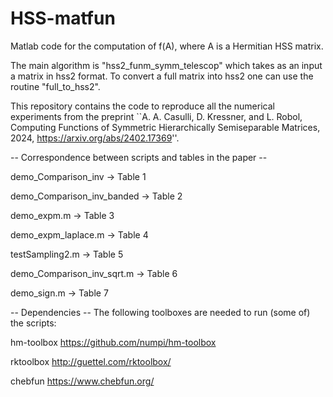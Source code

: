 # HSS-matfun
Matlab code for the computation of f(A), where A is a Hermitian HSS matrix. 

The main algorithm is "hss2_funm_symm_telescop" which takes as an input a matrix in hss2 format. To convert a full matrix into hss2 one can use the routine "full_to_hss2".

This repository contains the code to reproduce all the numerical experiments from the preprint ``A. A. Casulli, D. Kressner, and L. Robol, Computing Functions of Symmetric Hierarchically Semiseparable Matrices, 2024, https://arxiv.org/abs/2402.17369''.

-- Correspondence between scripts and tables in the paper --

demo_Comparison_inv -> Table 1

demo_Comparison_inv_banded -> Table 2

demo_expm.m -> Table 3

demo_expm_laplace.m -> Table 4

testSampling2.m -> Table 5

demo_Comparison_inv_sqrt.m -> Table 6

demo_sign.m -> Table 7

-- Dependencies -- The following toolboxes are needed to run (some of) the scripts:

hm-toolbox https://github.com/numpi/hm-toolbox

rktoolbox http://guettel.com/rktoolbox/

chebfun https://www.chebfun.org/

